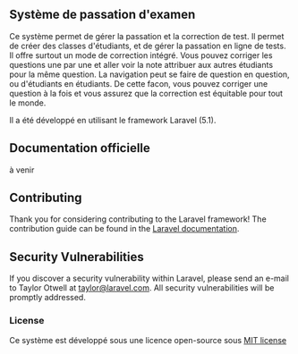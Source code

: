 ## Système de passation d'examen

Ce système permet de gérer la passation et la correction de test. 
Il permet de créer des classes d'étudiants, et de gérer la passation en ligne de tests. Il offre surtout un mode de correction intégré. Vous pouvez corriger les questions une par une et aller voir la note attribuer aux autres étudiants pour la même question. 
La navigation peut se faire de question en question, ou d'étudiants en étudiants. De cette facon, vous pouvez corriger une question à la fois et vous assurez que la correction est équitable pour tout le monde. 

Il a été développé en utilisant le framework Laravel (5.1). 

##  Documentation officielle

à venir

## Contributing

Thank you for considering contributing to the Laravel framework! The contribution guide can be found in the [Laravel documentation](http://laravel.com/docs/contributions).

## Security Vulnerabilities

If you discover a security vulnerability within Laravel, please send an e-mail to Taylor Otwell at taylor@laravel.com. All security vulnerabilities will be promptly addressed.

### License

Ce système est développé sous une licence open-source sous 
 [MIT license](http://opensource.org/licenses/MIT)
